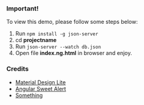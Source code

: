 ### Important!

To view this demo, please follow some steps below:

1. Run `npm install -g json-server`
2. cd **projectname**
3. Run `json-server --watch db.json`
4. Open file **index.ng.html** in browser and enjoy.

### Credits

+ [Material Design Lite](https://www.getmdl.io/)
+ [Angular Sweet Alert](https://github.com/oitozero/ngSweetAlert)
+ [Something]()
